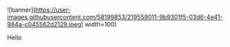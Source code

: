 ![banner](https://user-images.githubusercontent.com/58199853/219559011-9b9301f5-03d6-4e41-984a-c045562d2129.jpeg| width=100)


Hello

